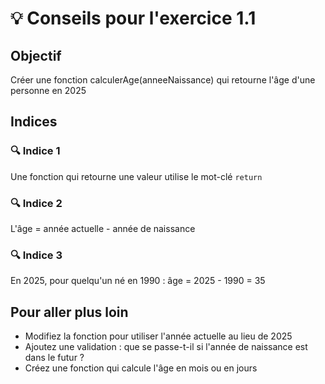 # 💡 Conseils pour l'exercice 1.1

## Objectif
Créer une fonction calculerAge(anneeNaissance) qui retourne l'âge d'une personne en 2025

## Indices

### 🔍 Indice 1
Une fonction qui retourne une valeur utilise le mot-clé `return`

### 🔍 Indice 2
L'âge = année actuelle - année de naissance

### 🔍 Indice 3
En 2025, pour quelqu'un né en 1990 : âge = 2025 - 1990 = 35

## Pour aller plus loin
- Modifiez la fonction pour utiliser l'année actuelle au lieu de 2025
- Ajoutez une validation : que se passe-t-il si l'année de naissance est dans le futur ?
- Créez une fonction qui calcule l'âge en mois ou en jours
